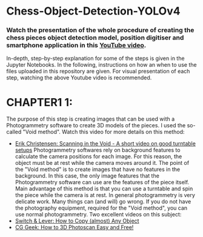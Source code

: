 # Chess-Object-Detection-YOLOv4

### Watch the presentation of the whole procedure of creating the chess pieces object detection model, position digitiser and smartphone application in this [YouTube video](https://www.youtube.com/watch?v=Tj1lcSwxBYY).

In-depth, step-by-step explanation for some of the steps is given in the Jupyter Notebooks. In the following, instructions on how an when to use the files uploaded in this repository are given. For visual presentation of each step, watching the above Youtube video is recommended.

# CHAPTER1 1: 

The purpose of this step is creating images that can be used with a Photogrammetry software to create 3D models of the pieces. I used the so-called "Void method". Watch this video for more details on this method:
- [Erik Christensen: Scanning in the Void - A short video on good turntable setups](https://www.youtube.com/watch?v=Il6LVXqSlRg)
Photogrammetry softwares rely on background features to calculate the camera positions for each image. For this reason, the object must be at rest while the camera moves around it. The point of the "Void method" is to create images that have no features in the background. In this case, the only image features that the Photogrammetry software can use are the features of the piece itself. Main advantage of this method is that you can use a turntable and spin the piece while the camera is at rest. In general photogrammetry is very delicate work. Many things can (and will) go wrong. If you do not have the photography equipment, required for the "Void method", you can use normal photogrammetry. Two excellent videos on this subject:
- [Switch & Lever: How to Copy (almost) Any Object](https://www.youtube.com/watch?v=0WTns1ItVss) 
- [CG Geek: How to 3D Photoscan Easy and Free!](https://www.youtube.com/watch?v=k4NTf0hMjtY)